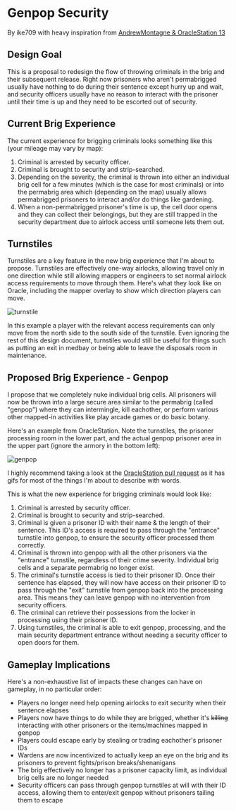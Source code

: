 # Genpop Security
By ike709 with heavy inspiration from [AndrewMontagne & OracleStation 13](https://github.com/OracleStation/OracleStation/pull/419)

## Design Goal

This is a proposal to redesign the flow of throwing criminals in the brig and their subsequent release. Right now prisoners who aren't permabrigged usually have nothing to do during their sentence except hurry up and wait, and security officers usually have no reason to interact with the prisoner until their time is up and they need to be escorted out of security.

## Current Brig Experience

The current experience for brigging criminals looks something like this (your mileage may vary by map):

1. Criminal is arrested by security officer.
2. Criminal is brought to security and strip-searched.
3. Depending on the severity, the criminal is thrown into either an individual brig cell for a few minutes (which is the case for most criminals) or into the permabrig area which (depending on the map) usually allows permabrigged prisoners to interact and/or do things like gardening.
4. When a non-permabrigged prisoner's time is up, the cell door opens and they can collect their belongings, but they are still trapped in the security department due to airlock access until someone lets them out.

## Turnstiles

Turnstiles are a key feature in the new brig experience that I'm about to propose. Turnstiles are effectively one-way airlocks, allowing travel only in one direction while still allowing mappers or engineers to set normal airlock access requirements to move through them. Here's what they look like on Oracle, including the mapper overlay to show which direction players can move.

![turnstile](https://i.imgur.com/QStUhoA.png)

In this example a player with the relevant access requirements can only move from the north side to the south side of the turnstile. Even ignoring the rest of this design document, turnstiles would still be useful for things such as putting an exit in medbay or being able to leave the disposals room in maintenance.

## Proposed Brig Experience - Genpop

I propose that we completely nuke individual brig cells. All prisoners will now be thrown into a large secure area similar to the permabrig (called "genpop") where they can intermingle, kill eachother, or perform various other mapped-in activities like play arcade games or do basic botany.

Here's an example from OracleStation. Note the turnstiles, the prisoner processing room in the lower part, and the actual genpop prisoner area in the upper part (ignore the armory in the bottom left):

![genpop](https://user-images.githubusercontent.com/202160/35178888-91bb7eb6-fd87-11e7-9040-15a6ef93602c.png)

I highly recommend taking a look at the [OracleStation pull request](https://github.com/OracleStation/OracleStation/pull/419) as it has gifs for most of the things I'm about to describe with words.

This is what the new experience for brigging criminals would look like:

1. Criminal is arrested by security officer.
2. Criminal is brought to security and strip-searched.
3. Criminal is given a prisoner ID with their name & the length of their sentence. This ID's access is required to pass through the "entrance" turnstile into genpop, to ensure the security officer processed them correctly.
4. Criminal is thrown into genpop with all the other prisoners via the "entrance" turnstile, regardless of their crime severity. Individual brig cells and a separate permabrig no longer exist.
5. The criminal's turnstile access is tied to their prisoner ID. Once their sentence has elapsed, they will now have access on their prisoner ID to pass through the "exit" turnstile from genpop back into the processing area. This means they can leave genpop with no intervention from security officers.
6. The criminal can retrieve their possessions from the locker in processing using their prisoner ID.
7. Using turnstiles, the criminal is able to exit genpop, processing, and the main security department entrance without needing a security officer to open doors for them.

## Gameplay Implications

Here's a non-exhaustive list of impacts these changes can have on gameplay, in no particular order:

- Players no longer need help opening airlocks to exit security when their sentence elapses
- Players now have things to do while they are brigged, whether it's ~~killing~~ interacting with other prisoners or the items/machines mapped in genpop
- Players could escape early by stealing or trading eachother's prisoner IDs
- Wardens are now incentivized to actually keep an eye on the brig and its prisoners to prevent fights/prison breaks/shenanigans
- The brig effectively no longer has a prisoner capacity limit, as individual brig cells are no longer needed
- Security officers can pass through genpop turnstiles at will with their ID access, allowing them to enter/exit genpop without prisoners tailing them to escape
  
